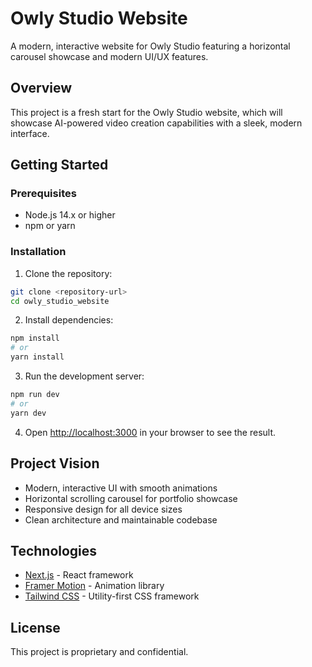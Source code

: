 # Owly Studio Website

A modern, interactive website for Owly Studio featuring a horizontal carousel showcase and modern UI/UX features.

## Overview

This project is a fresh start for the Owly Studio website, which will showcase AI-powered video creation capabilities with a sleek, modern interface.

## Getting Started

### Prerequisites

- Node.js 14.x or higher
- npm or yarn

### Installation

1. Clone the repository:
```bash
git clone <repository-url>
cd owly_studio_website
```

2. Install dependencies:
```bash
npm install
# or
yarn install
```

3. Run the development server:
```bash
npm run dev
# or
yarn dev
```

4. Open [http://localhost:3000](http://localhost:3000) in your browser to see the result.

## Project Vision

- Modern, interactive UI with smooth animations
- Horizontal scrolling carousel for portfolio showcase
- Responsive design for all device sizes
- Clean architecture and maintainable codebase

## Technologies

- [Next.js](https://nextjs.org/) - React framework
- [Framer Motion](https://www.framer.com/motion/) - Animation library
- [Tailwind CSS](https://tailwindcss.com/) - Utility-first CSS framework

## License

This project is proprietary and confidential. 